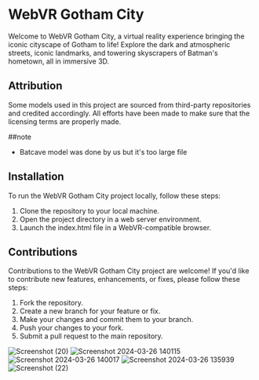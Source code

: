 # WebVR Gotham City

Welcome to WebVR Gotham City, a virtual reality experience bringing the iconic cityscape of Gotham to life! Explore the dark and atmospheric streets, iconic landmarks, and towering skyscrapers of Batman's hometown, all in immersive 3D.

## Attribution

Some models used in this project are sourced from third-party repositories and credited accordingly. All efforts have been made to make sure that the licensing terms are properly made.

##note
- Batcave model was done by us but it's too large file

## Installation

To run the WebVR Gotham City project locally, follow these steps:

1. Clone the repository to your local machine.
2. Open the project directory in a web server environment.
3. Launch the index.html file in a WebVR-compatible browser.

## Contributions

Contributions to the WebVR Gotham City project are welcome! If you'd like to contribute new features, enhancements, or fixes, please follow these steps:

1. Fork the repository.
2. Create a new branch for your feature or fix.
3. Make your changes and commit them to your branch.
4. Push your changes to your fork.
5. Submit a pull request to the main repository.


![Screenshot (20)](https://github.com/Reshwin0-0/WebVR/assets/144262323/d9cc8909-e55d-4f3b-bc16-fd1574710ed0)
![Screenshot 2024-03-26 140115](https://github.com/Reshwin0-0/WebVR/assets/144262323/0a9ca0a1-8d82-40e9-ac3f-f1a85cd371e3)
![Screenshot 2024-03-26 140017](https://github.com/Reshwin0-0/WebVR/assets/144262323/fab148fb-0615-4d1b-ac97-40711787aaa2)
![Screenshot 2024-03-26 135939](https://github.com/Reshwin0-0/WebVR/assets/144262323/a1298b05-ac9c-4086-96a7-64e93db0c2fd)
![Screenshot (22)](https://github.com/Reshwin0-0/WebVR/assets/144262323/9e8c6df5-ffe0-491d-9565-31c22bb40e95)
